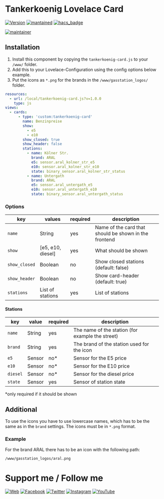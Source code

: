 ﻿# Tankerkoenig Lovelace Card

[![Version](https://img.shields.io/badge/version-1.0.0-green.svg?style=for-the-badge)](#) [![mantained](https://img.shields.io/maintenance/yes/2022.svg?style=for-the-badge)](#) [![hacs_badge](https://img.shields.io/badge/HACS-Custom-orange.svg?style=for-the-badge)](https://github.com/custom-components/hacs)

[![maintainer](https://img.shields.io/badge/maintainer-Goran%20Zunic%20%40panbachi-blue.svg?style=for-the-badge)](https://www.panbachi.de)

## Installation
1. Install this component by copying the `tankerkoenig-card.js` to your `/www/` folder.
2. Add this to your Lovelace-Configuration using the config options below example.
3. Put the icons as `*.png` for the brands in the `/www/gasstation_logos/` folder.

```yaml
resources:
  - url: /local/tankerkoenig-card.js?v=1.0.0
    type: js
views:
  - cards:
      - type: 'custom:tankerkoenig-card'
        name: Benzinpreise
        show:
          - e5
          - e10
        show_closed: true
        show_header: false
        stations:
          - name: Kölner Str.
            brand: ARAL
            e5: sensor.aral_kolner_str_e5
            e10: sensor.aral_kolner_str_e10
			state: binary_sensor.aral_kolner_str_status
          - name: Untergath
            brand: ARAL
            e5: sensor.aral_untergath_e5
            e10: sensor.aral_untergath_e10
			state: binary_sensor.aral_untergath_status
```

### Options
| key           | values            | required | description
|---------------|-------------------|----------|---
| `name`        | String            | yes      | Name of the card that should be shown in the frontend
| `show`        | [e5, e10, diesel] | yes      | What should be shown
| `show_closed` | Boolean           | no       | Show closed stations (default: false)
| `show_header` | Boolean           | no       | Show card-header (default: true)
| `stations`    | List of stations  | yes      | List of stations

#### Stations
| key      | value  | required | description
|----------|--------|----------|---
| `name`   | String | yes      | The name of the station (for example the street)
| `brand`  | String | yes      | The brand of the station used for the icon
| `e5`     | Sensor | no*      | Sensor for the E5 price
| `e10`    | Sensor | no*      | Sensor for the E10 price
| `diesel` | Sensor | no*      | Sensor for the diesel price
| `state`  | Sensor | yes      | Sensor of station state

*only required if it should be shown

## Additional
To use the icons you have to use lowercase names, which has to be the same as in the `brand` settings. The icons must be in `*.png` format.

### Example
For the brand ARAL there has to be an icon with the following path:

`/www/gasstation_logos/aral.png`

# Support me / Follow me
[![Web](https://img.shields.io/badge/www-panbachi.de-blue.svg?style=flat-square&colorB=3d72a8&colorA=333333)](https://www.panbachi.de)
[![Facebook](https://img.shields.io/badge/-%40panbachi.de-blue.svg?style=flat-square&logo=facebook&colorB=3B5998&colorA=eee)](https://www.facebook.com/panbachi.de/)
[![Twitter](https://img.shields.io/badge/-%40panbachi-blue.svg?style=flat-square&logo=twitter&colorB=1DA1F2&colorA=eee)](https://twitter.com/panbachi)
[![Instagram](https://img.shields.io/badge/-%40panbachi.de-blue.svg?style=flat-square&logo=instagram&colorB=E4405F&colorA=eee)](http://instagram.com/panbachi.de)
[![YouTube](https://img.shields.io/badge/-%40panbachi-blue.svg?style=flat-square&logo=youtube&colorB=FF0000&colorA=eee&logoColor=FF0000)](https://www.youtube.com/channel/UCO7f2L7ZsDCpOtRfKnPqNow)
